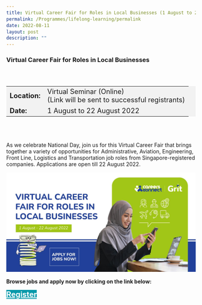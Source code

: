 ```yaml
---
title: Virtual Career Fair for Roles in Local Businesses (1 August to 22 August)
permalink: /Programmes/lifelong-learning/permalink
date: 2022-08-11
layout: post
description: ""
---
```

### Virtual Career Fair for Roles in Local Businesses ###

<div style="padding:25px 0 0 0">
	<table  style="font-size:130%; background-color:#f2f2f2">
		<tbody>
			<tr>
				 <td><b>Location:</b></td><td>Virtual Seminar (Online)<br>(Link will be sent to successful registrants)</td>
			</tr>
			<tr>
			 <td><b>Date:</b> </td><td>1 August to 22 August 2022</td>
			</tr>
		</tbody>
	</table>
<div>

<div style="padding:35px 0 0 0">
	<p>As we celebrate National Day, join us for this Virtual Career Fair that brings together a variety of opportunities for Administrative, Aviation, Engineering, Front Line, Logistics and Transportation job roles from Singapore-registered companies. Applications are open till 22 August 2022.</p>
	<img style="width:600px; height:auto" src="/images/Programmes%20(August%202022)/Roles%20in%20Local%20Businesses.jpg">
</div>
	<p><b>Browse jobs and apply now by clicking on the link below:</b></p>
<div>
	<a href="https://go.gov.sg/vcf-localbusinesses" style="font-size:20px; width:35%; height:60px; background-color:#0899AA; color:white" class="bp-button"><b>Register</b></a>
</div>